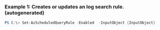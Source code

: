 ### Example 1: Creates or updates an log search rule. (autogenerated)
```powershell
PS C:\> Set-AzScheduledQueryRule -Enabled  -InputObject {InputObject}
```


